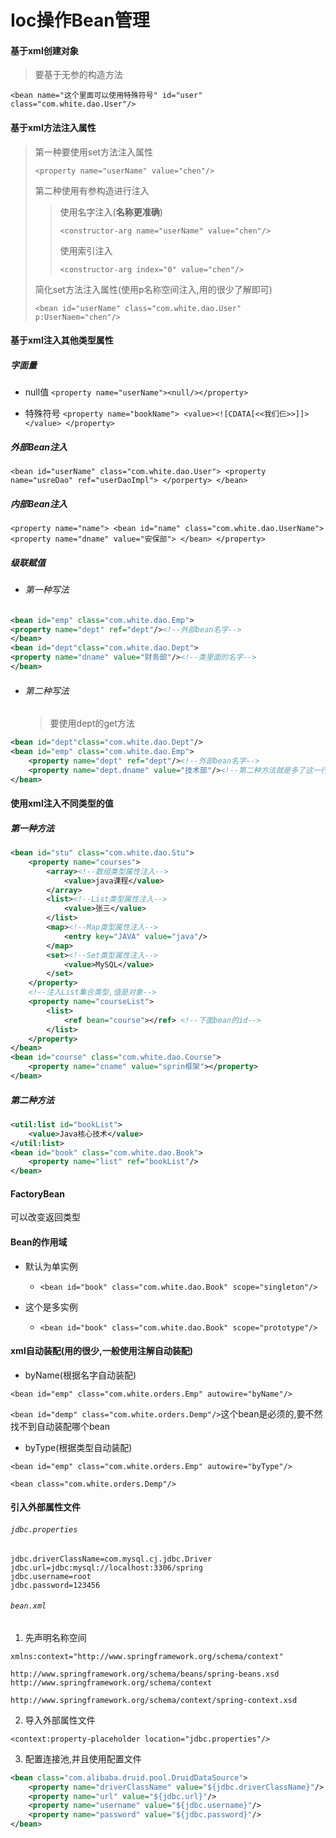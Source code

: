# Ioc操作Bean管理

#### 基于xml创建对象

> 要基于无参的构造方法

`<bean name="这个里面可以使用特殊符号" id="user" class="com.white.dao.User"/>`

#### 基于xml方法注入属性

> 第一种要使用set方法注入属性
>
> `<property name="userName" value="chen"/>`
>
> 第二种使用有参构造进行注入
>
> > 使用名字注入(**名称更准确**)
> >
> > `<constructor-arg name="userName" value="chen"/>`
> >
> > 使用索引注入
> >
> > `<constructor-arg index="0" value="chen"/>`
>
> 简化set方法注入属性(使用p名称空间注入,用的很少了解即可)
>
> `<bean id="userName" class="com.white.dao.User" p:UserNaem="chen"/>`

#### 基于xml注入其他类型属性

##### 字面量

+ null值 `<property name="userName"><null/></property>`

+ 特殊符号 `<property name="bookName"> <value><![CDATA[<<我们仨>>]]></value> </property>`

##### 外部Bean注入

`<bean id="userName" class="com.white.dao.User"> <property name="usreDao" ref="userDaoImpl"> </porperty> </bean>`

##### 内部Bean注入

`<property name="name"> <bean id="name" class="com.white.dao.UserName"> <property name="dname" value="安保部"> </bean> </property>`

##### 级联赋值

+ ###### 第一种写法

```xml
<bean id="emp" class="com.white.dao.Emp">
<property name="dept" ref="dept"/><!--外部bean名字-->
</bean>
<bean id="dept"class="com.white.dao.Dept">
<property name="dname" value="财务部"/><!--类里面的名字-->
</bean>
```

+ ###### 第二种写法

  > 要使用dept的get方法

```xml
<bean id="dept"class="com.white.dao.Dept"/>
<bean id="emp" class="com.white.dao.Emp">
	<property name="dept" ref="dept"/><!--外部bean名字-->
    <property name="dept.dname" value="技术部"/><!--第二种方法就是多了这一行-->
</bean>
```

#### 使用xml注入不同类型的值

##### 第一种方法

```xml
<bean id="stu" class="com.white.dao.Stu">
    <property name="courses">
        <array><!--数组类型属性注入-->
            <value>java课程</value>
        </array>
        <list><!--List类型属性注入-->
        	<value>张三</value>
        </list>
        <map><!--Map类型属性注入-->
        	<entry key="JAVA" value="java"/>
        </map>
        <set><!--Set类型属性注入-->
        	<value>MySQL</value>
        </set>
    </property>
    <!--注入List集合类型,值是对象-->
    <property name="courseList">
    	<list>
        	<ref bean="course"></ref> <!--下面bean的id-->
        </list>
    </property>
</bean>
<bean id="course" class="com.white.dao.Course">
	<property name="cname" value="sprin框架"></property>
</bean>
```

##### 第二种方法

```xml
<util:list id="bookList">
	<value>Java核心技术</value>
</util:list>
<bean id="book" class="com.white.dao.Book">
	<property name="list" ref="bookList"/>
</bean>
```

#### FactoryBean

可以改变返回类型

#### Bean的作用域

+ 默认为单实例
  + `<bean id="book" class="com.white.dao.Book" scope="singleton"/>`

+ 这个是多实例
  + `<bean id="book" class="com.white.dao.Book" scope="prototype"/>`

#### xml自动装配(用的很少,一般使用注解自动装配)

+ byName(根据名字自动装配)

`<bean id="emp" class="com.white.orders.Emp" autowire="byName"/>`

`<bean id="demp" class="com.white.orders.Demp"/>`这个bean是必须的,要不然找不到自动装配哪个bean

+ byType(根据类型自动装配)

`<bean id="emp" class="com.white.orders.Emp" autowire="byType"/>`

`<bean class="com.white.orders.Demp"/>`

#### 引入外部属性文件

###### `jdbc.properties`

```properties
jdbc.driverClassName=com.mysql.cj.jdbc.Driver
jdbc.url=jdbc:mysql://localhost:3306/spring
jdbc.username=root
jdbc.password=123456
```

###### `bean.xml`

1.  先声明名称空间

`xmlns:context="http://www.springframework.org/schema/context"`

`http://www.springframework.org/schema/beans/spring-beans.xsd http://www.springframework.org/schema/context` 

`http://www.springframework.org/schema/context/spring-context.xsd`

2. 导入外部属性文件

`<context:property-placeholder location="jdbc.properties"/>`

3. 配置连接池,并且使用配置文件

```xml
<bean class="com.alibaba.druid.pool.DruidDataSource">
    <property name="driverClassName" value="${jdbc.driverClassName}"/>
    <property name="url" value="${jdbc.url}"/>
    <property name="username" value="${jdbc.username}"/>
    <property name="password" value="${jdbc.password}"/>
</bean>
```